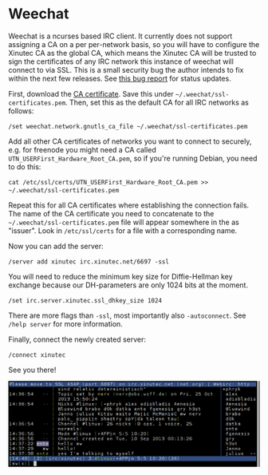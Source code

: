 Weechat
=======

Weechat is a ncurses based IRC client. It currently does not support assigning
a CA on a per per-network basis, so you will have to configure the Xinutec CA
as the global CA, which means the Xinutec CA will be trusted to sign the
certificates of any IRC network this instance of weechat will connect to via
SSL. This is a small security bug the author intends to fix within the next few
releases. See [this bug report](https://savannah.nongnu.org/task/?11357) for
status updates.

First, download the [CA certificate](../ca.crt). Save this under
`~/.weechat/ssl-certificates.pem`. Then, set this as the default CA for all IRC
networks as follows:

	/set weechat.network.gnutls_ca_file ~/.weechat/ssl-certificates.pem

Add all other CA certificates of networks you want to connect to securely, e.g.
for freenode you might need a CA called `UTN_USERFirst_Hardware_Root_CA.pem`,
so if you're running Debian, you need to do this:

	cat /etc/ssl/certs/UTN_USERFirst_Hardware_Root_CA.pem >> ~/.weechat/ssl-certificates.pem 

Repeat this for all CA certificates where establishing the connection fails.
The name of the CA certificate you need to concatenate to the
`~/.weechat/ssl-certificates.pem` file will appear somewhere in the as
"issuer". Look in `/etc/ssl/certs` for a file with a corresponding name.

Now you can add the server:

	/server add xinutec irc.xinutec.net/6697 -ssl

You will need to reduce the minimum key size for Diffie-Hellman key exchange
because our DH-parameters are only 1024 bits at the moment.

	/set irc.server.xinutec.ssl_dhkey_size 1024

There are more flags than `-ssl`, most importantly also `-autoconnect`. See
`/help server` for more information.

Finally, connect the newly created server:

	/connect xinutec

See you there!

![Obligatory screenshot](screenshots/weechat1.png)
